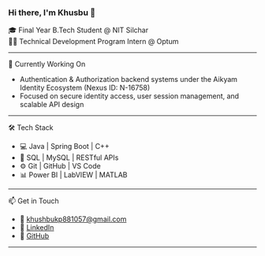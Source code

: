 ### Hi there, I'm Khusbu 👋  
🎓 Final Year B.Tech Student @ NIT Silchar  
👩‍💻 Technical Development Program Intern @ Optum  

---

💼 Currently Working On  
- Authentication & Authorization backend systems under the Aikyam Identity Ecosystem (Nexus ID: N-16758)  
- Focused on secure identity access, user session management, and scalable API design

---

🛠️ Tech Stack  
- 💻 Java | Spring Boot | C++  
- 🧠 SQL | MySQL | RESTful APIs  
- ⚙️ Git | GitHub | VS Code  
- 📊 Power BI | LabVIEW | MATLAB  

---

📫 Get in Touch  
- 📧 khushbukp881057@gmail.com  
- 💼 [LinkedIn](https://www.linkedin.com/in/khusbu-kumari-3a404b24b/)  
- 🐙 [GitHub](https://github.com/K-h-u-s-b-u)

---
